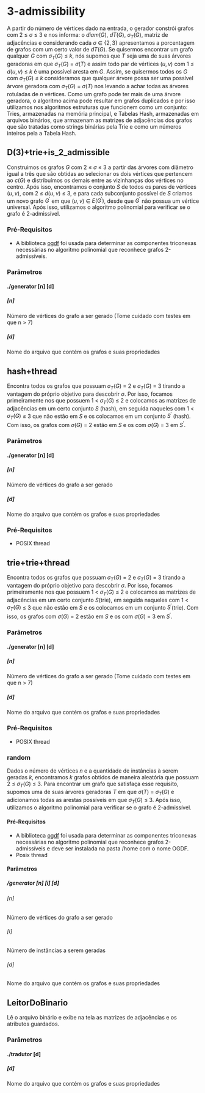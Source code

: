 # 3-admissibility
A partir do número de vértices dado na entrada, o gerador constrói grafos com $2$ $\le$ $\sigma$ $\le$ $3$ e nos
informa: o $diam(G)$, $dT(G)$, $\sigma_{T}(G)$, matriz de adjacências e considerando cada $\sigma$ $\in$ $\{2,3\}$ apresentamos a porcentagem de grafos com um certo valor de $dT(G)$.
Se quisermos encontrar um grafo qualquer $G$ com $\sigma_{T}(G)$ $\le$ $k$, nós supomos que $T$ seja uma de suas árvores geradoras em que $\sigma_{T}(G)$ $=$ $\sigma(T)$ e assim todo par de vértices $(u,v)$ com $1$ $\le$ $d(u,v)$ $\le$ $k$ é uma possível aresta em $G$. Assim, se quisermos todos os $G$ com $\sigma_{T}(G)$ $\le$ $k$ consideramos que qualquer árvore possa ser uma possível árvore geradora com $\sigma_{T}(G)$ $=$ $\sigma(T)$ nos levando a achar todas as árvores rotuladas de $n$ vértices.
Como um grafo pode ter mais de uma árvore geradora, o algoritmo acima pode resultar em grafos duplicados e por isso utilizamos nos algoritmos estruturas que funcionem como um conjunto: Tries, armazenadas na memória principal, e Tabelas Hash, armazenadas em arquivos binários, que armazenam as matrizes de adjacências dos grafos que são tratadas como strings binárias pela Trie e como um números inteiros pela a Tabela Hash.
## D(3)+trie+is_2_admissible
Construimos os grafos $G$ com $2$ $\le$ $\sigma$ $\le$ $3$ a partir das árvores com diâmetro igual a três que são obtidas ao selecionar os dois vértices que pertencem ao $c(G)$ e distribuímos os demais entre as vizinhanças dos vértices no centro.
Após isso, encontramos o conjunto $S$ de todos os pares de vértices $(u, v)$, com $2$ $\le$ $d(u, v)$ $\le$ $3$, e para cada subconjunto possível de $S$ criamos um novo grafo $G^{'}$ em que $(u, v)$ $\in$ $E(G^{'})$, desde que $G^{'}$ não possua um vértice universal.  Após isso, utilizamos o algoritmo polinomial para verificar se o grafo é 2-admissível.
### Pré-Requisitos
* A biblioteca [ogdf](https://ogdf.uos.de/2022/02/02/dogwood/) foi usada para determinar as componentes triconexas necessárias no algoritmo polinomial que reconhece grafos 2-admissíveis.
### Parâmetros
#### ./generator [n] [d]
##### [n]
Número de vértices do grafo a ser gerado (Tome cuidado com testes em que n $>$ 7)
##### [d]
Nome do arquivo que contém os grafos e suas propriedades
## hash+thread
Encontra todos os grafos que possuam $\sigma_{T}(G)$ $=$ 2 e $\sigma_{T}(G)$ $=$ 3 tirando a vantagem do próprio objetivo para descobrir $\sigma$. Por isso, focamos primeiramente nos que possuem 1 $<$ $\sigma_{T}(G)$ $\le$ 2 e colocamos as matrizes de adjacências em um certo conjunto $S$ (hash), em seguida naqueles com 1 $<$ $\sigma_{T}(G)$ $\le$ $3$ que não estão em $S$ e os colocamos em um conjunto $S^{'}$ (hash). Com isso, os grafos com $\sigma(G)$ $=$ 2 estão em $S$ e os com $\sigma(G)$ $=$ 3 em $S^{'}$.
### Parâmetros
#### ./generator [n] [d]
##### [n]
Número de vértices do grafo a ser gerado
##### [d]
Nome do arquivo que contém os grafos e suas propriedades
### Pré-Requisitos
* POSIX thread
## trie+trie+thread
Encontra todos os grafos que possuam $\sigma_{T}(G)$ $=$ 2 e $\sigma_{T}(G)$ $=$ 3 tirando a vantagem do próprio objetivo para descobrir $\sigma$. Por isso, focamos primeiramente nos que possuem 1 $<$ $\sigma_{T}(G)$ $\le$ 2 e colocamos as matrizes de adjacências em um certo conjunto $S$(trie), em seguida naqueles com 1 $<$ $\sigma_{T}(G)$ $\le$ $3$ que não estão em $S$ e os colocamos em um conjunto $S^{'}$(trie). Com isso, os grafos com $\sigma(G)$ $=$ 2 estão em $S$ e os com $\sigma(G)$ $=$ 3 em $S^{'}$.
### Parâmetros
#### ./generator [n] [d]
##### [n]
Número de vértices do grafo a ser gerado (Tome cuidado com testes em que n $>$ 7)
##### [d]
Nome do arquivo que contém os grafos e suas propriedades
### Pré-Requisitos
* POSIX thread
### random
Dados o número de vértices $n$ e a quantidade de instâncias à serem geradas $k$, encontramos $k$ grafos obtidos de maneira aleatória que possuam $2$ $\le$ $\sigma_{T}(G)$ $\le$ $3$. Para encontrar um grafo que satisfaça esse requisito, supomos uma de suas árvores geradoras $T$ em que $\sigma(T)$ $=$ $\sigma_{T}(G)$ e adicionamos todas as arestas possíveis em que $\sigma_{T}(G)$ $\le$ $3$. Após isso, utilizamos o algoritmo polinomial para verificar se o grafo é 2-admissível.
#### Pré-Requisitos
* A biblioteca [ogdf](https://ogdf.uos.de/2022/02/02/dogwood/) foi usada para determinar as componentes triconexas necessárias no algoritmo polinomial que reconhece grafos 2-admissíveis e deve ser instalada na pasta /home com o nome OGDF.
* Posix thread
#### Parâmetros
##### /generator [n] [i] [d]
###### [n]
Número de vértices do grafo a ser gerado
###### [i]
Número de instâncias a serem geradas
###### [d]
Nome do arquivo que contém os grafos e suas propriedades
## LeitorDoBinario
Lê o arquivo binário e exibe na tela as matrizes de adjacências e os atributos guardados.
### Parâmetros
#### ./tradutor [d]
##### [d]
Nome do arquivo que contém os grafos e suas propriedades 
